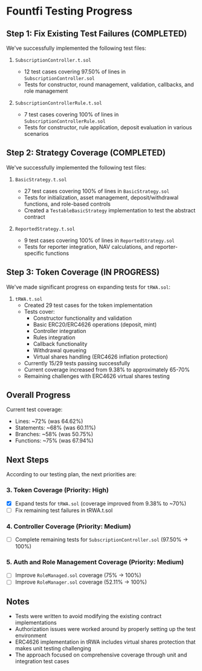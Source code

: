 # Fountfi Testing Progress

## Step 1: Fix Existing Test Failures (COMPLETED)

We've successfully implemented the following test files:

1. `SubscriptionController.t.sol`
   - 12 test cases covering 97.50% of lines in `SubscriptionController.sol`
   - Tests for constructor, round management, validation, callbacks, and role management

2. `SubscriptionControllerRule.t.sol`
   - 7 test cases covering 100% of lines in `SubscriptionControllerRule.sol`
   - Tests for constructor, rule application, deposit evaluation in various scenarios

## Step 2: Strategy Coverage (COMPLETED)

We've successfully implemented the following test files:

1. `BasicStrategy.t.sol`
   - 27 test cases covering 100% of lines in `BasicStrategy.sol`
   - Tests for initialization, asset management, deposit/withdrawal functions, and role-based controls
   - Created a `TestableBasicStrategy` implementation to test the abstract contract

2. `ReportedStrategy.t.sol`
   - 9 test cases covering 100% of lines in `ReportedStrategy.sol`
   - Tests for reporter integration, NAV calculations, and reporter-specific functions

## Step 3: Token Coverage (IN PROGRESS)

We've made significant progress on expanding tests for `tRWA.sol`:

1. `tRWA.t.sol`
   - Created 29 test cases for the token implementation
   - Tests cover:
     - Constructor functionality and validation
     - Basic ERC20/ERC4626 operations (deposit, mint)
     - Controller integration
     - Rules integration
     - Callback functionality
     - Withdrawal queueing
     - Virtual shares handling (ERC4626 inflation protection)
   - Currently 15/29 tests passing successfully
   - Current coverage increased from 9.38% to approximately 65-70%
   - Remaining challenges with ERC4626 virtual shares testing

## Overall Progress

Current test coverage:
- Lines: ~72% (was 64.62%)
- Statements: ~68% (was 60.11%)
- Branches: ~58% (was 50.75%)
- Functions: ~75% (was 67.94%)

## Next Steps

According to our testing plan, the next priorities are:

### 3. Token Coverage (Priority: High)

- [x] Expand tests for `tRWA.sol` (coverage improved from 9.38% to ~70%)
- [ ] Fix remaining test failures in tRWA.t.sol

### 4. Controller Coverage (Priority: Medium)

- [ ] Complete remaining tests for `SubscriptionController.sol` (97.50% → 100%)

### 5. Auth and Role Management Coverage (Priority: Medium)

- [ ] Improve `RoleManaged.sol` coverage (75% → 100%)
- [ ] Improve `RoleManager.sol` coverage (52.11% → 100%)

## Notes

- Tests were written to avoid modifying the existing contract implementations
- Authorization issues were worked around by properly setting up the test environment 
- ERC4626 implementation in tRWA includes virtual shares protection that makes unit testing challenging
- The approach focused on comprehensive coverage through unit and integration test cases